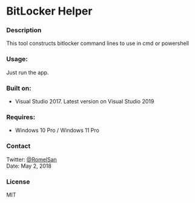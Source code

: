 # BitLocker Helper
### Description
This tool constructs bitlocker command lines to use in cmd or powershell

### Usage:
Just run the app.

### Built on:
- Visual Studio 2017. Latest version on Visual Studio 2019

### Requires:
- Windows 10 Pro / Windows 11 Pro

### Contact
Twitter: [@RomelSan](http://www.twitter.com/RomelSan)    
Date: May 2, 2018

### License
MIT

